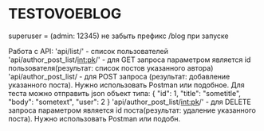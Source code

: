 # TESTOVOEBLOG

superuser = (admin: 12345)
не забыть префикс /blog при запуске

Работа с API:
'api/list/' - список пользователей
'api/author_post_list/<int:pk>/' - для GET запроса параметром является id пользователя(результат: список постов указанного автора)
'api/author_post_list/ - для POST запроса (результат: добавление указанного поста). Нужно использовать Postman или подобное. Для теста можно отправить json объект типа:
    {
        "id": 1,
        "title": "sometitle",
        "body": "sometext",
        "user": 2
    }
'api/author_post_list/<int:pk>/' - для DELETE запроса параметром является id поста(результат: удаление указанного поста). Нужно использовать Postman или подобн.
